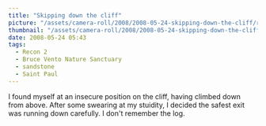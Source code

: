 ```yaml
---
title: "Skipping down the cliff"
picture: "/assets/camera-roll/2008/2008-05-24-skipping-down-the-cliff/recon-2-083.jpg"
thumbnail: "/assets/camera-roll/2008/2008-05-24-skipping-down-the-cliff/recon-2-083-thumbnail.jpg"
date: 2008-05-24 05:43
tags:
  - Recon 2
  - Bruce Vento Nature Sanctuary
  - sandstone
  - Saint Paul
---
```

I found myself at an insecure position on the cliff, having climbed down from above. After some swearing at my stuidity, I decided the safest exit was running down carefully. I don't remember the log.
